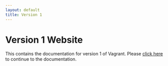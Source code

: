 ```yaml
---
layout: default
title: Version 1
---
```


<h1 class="top">Version 1 Website</h1>

This contains the documentation for version 1 of Vagrant. Please
[click here](/v1/docs/index.html) to continue to the documentation.
